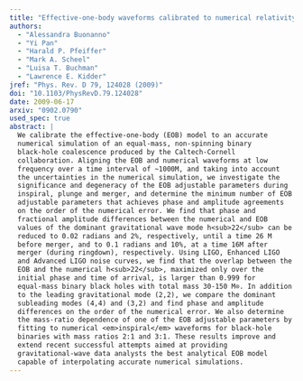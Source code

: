```yaml
---
title: "Effective-one-body waveforms calibrated to numerical relativity simulations: Coalescence of nonspinning, equal-mass black holes"
authors:
  - "Alessandra Buonanno"
  - "Yi Pan"
  - "Harald P. Pfeiffer"
  - "Mark A. Scheel"
  - "Luisa T. Buchman"
  - "Lawrence E. Kidder"
jref: "Phys. Rev. D 79, 124028 (2009)"
doi: "10.1103/PhysRevD.79.124028"
date: 2009-06-17
arxiv: "0902.0790"
used_spec: true
abstract: |
  We calibrate the effective-one-body (EOB) model to an accurate
  numerical simulation of an equal-mass, non-spinning binary
  black-hole coalescence produced by the Caltech-Cornell
  collaboration. Aligning the EOB and numerical waveforms at low
  frequency over a time interval of ~1000M, and taking into account
  the uncertainties in the numerical simulation, we investigate the
  significance and degeneracy of the EOB adjustable parameters during
  inspiral, plunge and merger, and determine the minimum number of EOB
  adjustable parameters that achieves phase and amplitude agreements
  on the order of the numerical error. We find that phase and
  fractional amplitude differences between the numerical and EOB
  values of the dominant gravitational wave mode h<sub>22</sub> can be
  reduced to 0.02 radians and 2%, respectively, until a time 26 M
  before merger, and to 0.1 radians and 10%, at a time 16M after
  merger (during ringdown), respectively. Using LIGO, Enhanced LIGO
  and Advanced LIGO noise curves, we find that the overlap between the
  EOB and the numerical h<sub>22</sub>, maximized only over the
  initial phase and time of arrival, is larger than 0.999 for
  equal-mass binary black holes with total mass 30-150 M⊙. In addition
  to the leading gravitational mode (2,2), we compare the dominant
  subleading modes (4,4) and (3,2) and find phase and amplitude
  differences on the order of the numerical error. We also determine
  the mass-ratio dependence of one of the EOB adjustable parameters by
  fitting to numerical <em>inspiral</em> waveforms for black-hole
  binaries with mass ratios 2:1 and 3:1. These results improve and
  extend recent successful attempts aimed at providing
  gravitational-wave data analysts the best analytical EOB model
  capable of interpolating accurate numerical simulations.
---
```

